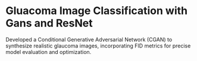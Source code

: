 # Gluacoma Image Classification with Gans and ResNet
 Developed a Conditional Generative Adversarial Network (CGAN) to synthesize realistic glaucoma images, incorporating FID metrics for precise model evaluation and optimization.
